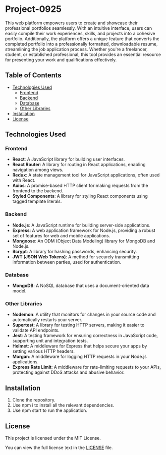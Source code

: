 # Project-0925

This web platform empowers users to create and showcase their professional portfolios seamlessly. With an intuitive interface, users can easily compile their work experiences, skills, and projects into a cohesive portfolio. Additionally, the platform offers a unique feature that converts the completed portfolio into a professionally formatted, downloadable resume, streamlining the job application process. Whether you're a freelancer, student, or established professional, this tool provides an essential resource for presenting your work and qualifications effectively.

## Table of Contents

- [Technologies Used](#technologies-used)
  - [Frontend](#frontend)
  - [Backend](#backend)
  - [Database](#database)
  - [Other Libraries](#other-libraries)
- [Installation](#installation)
- [License](#license)

## Technologies Used

### Frontend
- **React**: A JavaScript library for building user interfaces.
- **React Router**: A library for routing in React applications, enabling navigation among views.
- **Redux**: A state management tool for JavaScript applications, often used with React.
- **Axios**: A promise-based HTTP client for making requests from the frontend to the backend.
- **Styled Components**: A library for styling React components using tagged template literals.

### Backend
- **Node.js**: A JavaScript runtime for building server-side applications.
- **Express**: A web application framework for Node.js, providing a robust set of features for web and mobile applications.
- **Mongoose**: An ODM (Object Data Modeling) library for MongoDB and Node.js.
- **Bcrypt**: A library for hashing passwords, enhancing security.
- **JWT (JSON Web Tokens)**: A method for securely transmitting information between parties, used for authentication.

### Database
- **MongoDB**: A NoSQL database that uses a document-oriented data model.

### Other Libraries
- **Nodemon**: A utility that monitors for changes in your source code and automatically restarts your server.
- **Supertest**: A library for testing HTTP servers, making it easier to validate API endpoints.
- **Jest**: A testing framework for ensuring correctness in JavaScript code, supporting unit and integration tests.
- **Helmet**: A middleware for Express that helps secure your apps by setting various HTTP headers.
- **Morgan**: A middleware for logging HTTP requests in your Node.js applications.
- **Express Rate Limit**: A middleware for rate-limiting requests to your APIs, protecting against DDoS attacks and abusive behavior.

## Installation

1. Clone the repository.
2. Use npm i to install all the relevant dependencies.
3. Use npm start to run the application.

## License

This project is licensed under the MIT License. 

You can view the full license text in the [LICENSE](./LICENSE) file.
